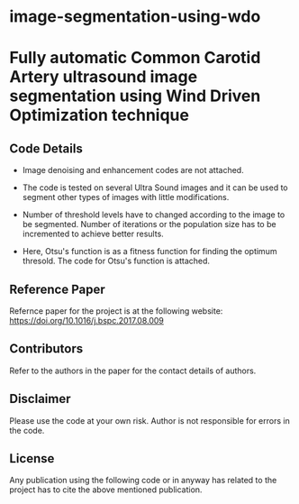 # image-segmentation-using-wdo
Fully automatic Common Carotid Artery ultrasound image segmentation using Wind Driven Optimization technique
=============

## Code Details

- Image denoising and enhancement codes are not attached. 

- The code is tested on several Ultra Sound images and it can be used to segment other types of images with little modifications.

- Number of threshold levels have to changed according to the image to be segmented. Number of iterations or the population size has to be incremented to achieve better results.

- Here, Otsu's function is as a fitness function for finding the optimum thresold. The code for Otsu's function is attached.

## Reference Paper

Refernce paper for the project is at the following website: https://doi.org/10.1016/j.bspc.2017.08.009

## Contributors

Refer to the authors in the paper for the contact details of authors.

## Disclaimer 

Please use the code at your own risk. Author is not responsible for errors in the code.

## License

Any publication using the following code or in anyway has related to the project has to cite the above mentioned publication.
